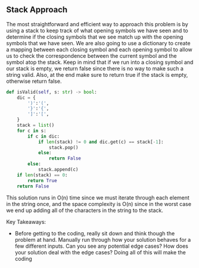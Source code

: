 ## Stack Approach
The most straightforward and efficient way to approach this problem is by using a stack to keep track of what opening symbols we have seen and to determine if the closing symbols that we see match up with the opening symbols that we have seen. We are also going to use a dictionary to create a mapping between each closing symbol and each opening symbol to allow us to check the correspondence between the current symbol and the symbol atop the stack. Keep in mind that if we run into a closing symbol and our stack is empty, we return false since there is no way to make such a string valid. Also, at the end make sure to return true if the stack is empty, otherwise return false.
``` python
def isValid(self, s: str) -> bool:
	dic = {
		')':'(',
		'}':'{',
		']':'[',
	}
	stack = list()
	for c in s:
		if c in dic:
			if len(stack) != 0 and dic.get(c) == stack[-1]:
				stack.pop()
			else:
				return False
		else:
			stack.append(c)
	if len(stack) == 0:
		return True
	return False
```
This solution runs in O(n) time since we must iterate through each element in the string once, and the space complexity is O(n) since in the worst case we end up adding all of the characters in the string to the stack.

Key Takeaways:
- Before getting to the coding, really sit down and think though the problem at hand. Manually run through how your solution behaves for a few different inputs. Can you see any potential edge cases? How does your solution deal with the edge cases? Doing all of this will make the coding 